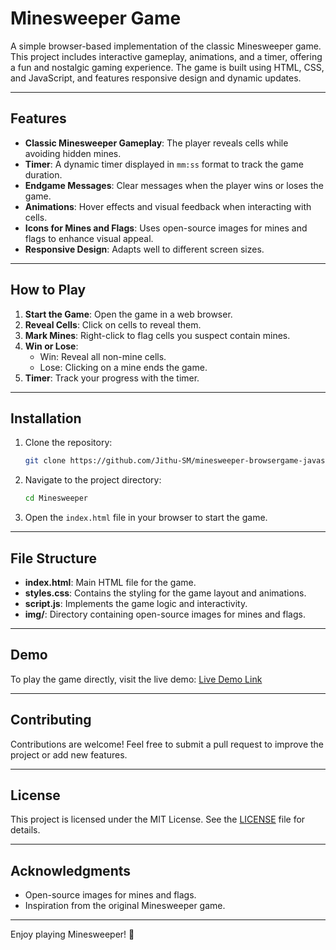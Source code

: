 # Minesweeper Game

A simple browser-based implementation of the classic Minesweeper game. This project includes interactive gameplay, animations, and a timer, offering a fun and nostalgic gaming experience. The game is built using HTML, CSS, and JavaScript, and features responsive design and dynamic updates.

---

## Features

- **Classic Minesweeper Gameplay**: The player reveals cells while avoiding hidden mines.
- **Timer**: A dynamic timer displayed in `mm:ss` format to track the game duration.
- **Endgame Messages**: Clear messages when the player wins or loses the game.
- **Animations**: Hover effects and visual feedback when interacting with cells.
- **Icons for Mines and Flags**: Uses open-source images for mines and flags to enhance visual appeal.
- **Responsive Design**: Adapts well to different screen sizes.

---

## How to Play

1. **Start the Game**: Open the game in a web browser.
2. **Reveal Cells**: Click on cells to reveal them.
3. **Mark Mines**: Right-click to flag cells you suspect contain mines.
4. **Win or Lose**:
   - Win: Reveal all non-mine cells.
   - Lose: Clicking on a mine ends the game.
5. **Timer**: Track your progress with the timer.

---

## Installation

1. Clone the repository:
   ```bash
   git clone https://github.com/Jithu-SM/minesweeper-browsergame-javascript.git
   ```
2. Navigate to the project directory:
   ```bash
   cd Minesweeper
   ```
3. Open the `index.html` file in your browser to start the game.

---

## File Structure

- **index.html**: Main HTML file for the game.
- **styles.css**: Contains the styling for the game layout and animations.
- **script.js**: Implements the game logic and interactivity.
- **img/**: Directory containing open-source images for mines and flags.

---

## Demo

To play the game directly, visit the live demo:
[Live Demo Link](https://minesweeper-gamebrowser.netlify.app/minesweeper) 

---

## Contributing

Contributions are welcome! Feel free to submit a pull request to improve the project or add new features.

---

## License

This project is licensed under the MIT License. See the [LICENSE](LICENSE) file for details.

---

## Acknowledgments

- Open-source images for mines and flags.
- Inspiration from the original Minesweeper game.

---

Enjoy playing Minesweeper! 🚩

